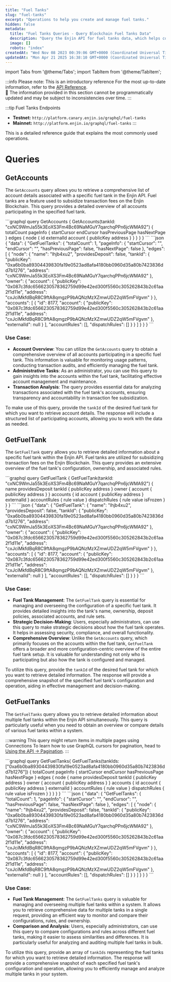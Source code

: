 ```yaml
---
title: "Fuel Tanks"
slug: "fuel-tanks"
excerpt: "Operations to help you create and manage fuel tanks."
hidden: false
metadata: 
  title: "Fuel Tanks Queries - Query Blockchain Fuel Tanks Data"
  description: "Query the Enjin API for fuel tanks data, which helps cover transaction costs for users within the blockchain ecosystem."
  image: []
  robots: "index"
createdAt: "Wed Nov 08 2023 00:39:06 GMT+0000 (Coordinated Universal Time)"
updatedAt: "Mon Apr 21 2025 16:38:10 GMT+0000 (Coordinated Universal Time)"
---
```


import Tabs from '@theme/Tabs';
import TabItem from '@theme/TabItem';

:::info Please note: This is an introductory reference
For the most up-to-date information, refer to the [API Reference](doc:api-reference).\
🚧 The information provided in this section cannot be programmatically updated and may be subject to inconsistencies over time.
:::

:::tip Fuel Tanks Endpoints
- **Testnet:** `http://platform.canary.enjin.io/graphql/fuel-tanks`
- **Mainnet:** `http://platform.enjin.io/graphql/fuel-tanks`
:::

This is a detailed reference guide that explains the most commonly used operations.

# Queries

## GetAccounts

The `GetAccounts` query allows you to retrieve a comprehensive list of account details associated with a specific fuel tank in the Enjin API. Fuel tanks are a feature used to subsidize transaction fees on the Enjin Blockchain. This query provides a detailed overview of all accounts participating in the specified fuel tank.

<Tabs>
  <TabItem value="graphql" label="GraphQL">
```graphql
query GetAccounts {
  GetAccounts(tankId: "cxNC9WmJa55k3EoXS3Fm4Bc69NaMGuY7qarchqPPn6jcWMA92") {
    totalCount
    pageInfo {
      startCursor
      endCursor
      hasPreviousPage
      hasNextPage
    }
    edges {
      node {
        id
        externalId
        account {
          publicKey
          address
        }
      }
    }
  }
}
```
  </TabItem>
  <TabItem value="response" label="Response">
```json
{
  "data": {
    "GetFuelTanks": {
      "totalCount": 1,
      "pageInfo": {
        "startCursor": "",
        "endCursor": "",
        "hasPreviousPage": false,
        "hasNextPage": false
      },
      "edges": [
        {
          "node": {
            "name": "lhjb4xu2",
            "providesDeposit": false,
            "tankId": {
              "publicKey": "0xa6b0ba89304439830fa19e0523ad8afa4180bb0960d35a80b7423836dd7b1276",
              "address": "cxNC9WmJa55k3EoXS3Fm4Bc69NaMGuY7qarchqPPn6jcWMA92"
            },
            "owner": {
              "account": {
                "publicKey": "0x087c3fdc6566230578362759d99e42ed300f5560c305262843b2c61aa2f1d11e",
                "address": "cxJciMkfdBqR8C9ftA8qmgzP9bAQNzMzXZmwUDZ2qW5mFVgvm"
              }
            },
            "accounts": [
              {
                "id": 8177,
                "account": {
                  "publicKey": "0x087c3fdc6566230578362759d99e42ed300f5560c305262843b2c61aa2f1d11e",
                  "address": "cxJciMkfdBqR8C9ftA8qmgzP9bAQNzMzXZmwUDZ2qW5mFVgvm"
                },
                "externalId": null
              }
            ],
            "accountRules": [],
            "dispatchRules": []
          }
        }
      ]
    }
  }
}
```
  </TabItem>
</Tabs>

### Use Case:

- **Account Overview**: You can utilize the `GetAccounts` query to obtain a comprehensive overview of all accounts participating in a specific fuel tank. This information is valuable for monitoring usage patterns, conducting transaction audits, and efficiently managing the fuel tank.
- **Administrative Tasks**: As an administrator, you can use this query to gain insights into the accounts within the fuel tank, facilitating effective account management and maintenance.
- **Transaction Analysis**: The query provides essential data for analyzing transactions associated with the fuel tank's accounts, ensuring transparency and accountability in transaction fee subsidization.

To make use of this query, provide the `tankId` of the desired fuel tank for which you want to retrieve account details. The response will include a structured list of participating accounts, allowing you to work with the data as needed.

## GetFuelTank

The `GetFuelTank` query allows you to retrieve detailed information about a specific fuel tank within the Enjin API. Fuel tanks are utilized for subsidizing transaction fees on the Enjin Blockchain. This query provides an extensive overview of the fuel tank's configuration, ownership, and associated rules.

<Tabs>
  <TabItem value="graphql" label="GraphQL">
```graphql
query GetFuelTank {
  GetFuelTank(tankId: "cxNC9WmJa55k3EoXS3Fm4Bc69NaMGuY7qarchqPPn6jcWMA92") {
    name
    providesDeposit
    tankId {
      publicKey
      address
    }
    owner {
      account {
        publicKey
        address
      }
    }
    accounts {
      id
      account {
        publicKey
        address
      }
      externalId
    }
    accountRules {
      rule
      value
    }
    dispatchRules {
      rule
      value
      isFrozen
    }
  }
}
```
  </TabItem>
  <TabItem value="response" label="Response">
```json
{
  "data": {
    "GetFuelTank": {
      "name": "lhjb4xu2",
      "providesDeposit": false,
      "tankId": {
        "publicKey": "0xa6b0ba89304439830fa19e0523ad8afa4180bb0960d35a80b7423836dd7b1276",
        "address": "cxNC9WmJa55k3EoXS3Fm4Bc69NaMGuY7qarchqPPn6jcWMA92"
      },
      "owner": {
        "account": {
          "publicKey": "0x087c3fdc6566230578362759d99e42ed300f5560c305262843b2c61aa2f1d11e",
          "address": "cxJciMkfdBqR8C9ftA8qmgzP9bAQNzMzXZmwUDZ2qW5mFVgvm"
        }
      },
      "accounts": [
        {
          "id": 8177,
          "account": {
            "publicKey": "0x087c3fdc6566230578362759d99e42ed300f5560c305262843b2c61aa2f1d11e",
            "address": "cxJciMkfdBqR8C9ftA8qmgzP9bAQNzMzXZmwUDZ2qW5mFVgvm"
          },
          "externalId": null
        }
      ],
      "accountRules": [],
      "dispatchRules": []
    }
  }
}
```
  </TabItem>
</Tabs>

### Use Case:

- **Fuel Tank Management**: The `GetFuelTank` query is essential for managing and overseeing the configuration of a specific fuel tank. It provides detailed insights into the tank's name, ownership, deposit policies, associated accounts, and rule sets.
- **Strategic Decision-Making**: Users, especially administrators, can use this query to make strategic decisions about how the fuel tank operates. It helps in assessing security, compliance, and overall functionality.
- **Comprehensive Overview**: Unlike the `GetAccounts` query, which primarily focuses on the accounts within the fuel tank, `GetFuelTank` offers a broader and more configuration-centric overview of the entire fuel tank setup. It is valuable for understanding not only who is participating but also how the tank is configured and managed.

To utilize this query, provide the `tankId` of the desired fuel tank for which you want to retrieve detailed information. The response will provide a comprehensive snapshot of the specified fuel tank's configuration and operation, aiding in effective management and decision-making.

## GetFuelTanks

The `GetFuelTanks` query allows you to retrieve detailed information about multiple fuel tanks within the Enjin API simultaneously. This query is particularly useful when you need to obtain an overview or compare details of various fuel tanks within a system.

:::warning This query might return items in multiple pages using Connections
To learn how to use GraphQL cursors for pagination, head to [Using the API → Pagination](doc:using-graphql#pagination).
:::

<Tabs>
  <TabItem value="graphql" label="GraphQL">
```graphql
query GetFuelTanks{
  GetFuelTanks(tankIds: ["0xa6b0ba89304439830fa19e0523ad8afa4180bb0960d35a80b7423836dd7b1276"]) {
    totalCount
    pageInfo {
      startCursor
      endCursor
      hasPreviousPage
      hasNextPage
    }
    edges {
      node {
        name
        providesDeposit
        tankId {
          publicKey
          address
        }
        owner {
          account {
            publicKey
            address
          }
        }
        accounts {
          id
          account {
            publicKey
            address
          }
          externalId
        }
        accountRules {
          rule
          value
        }
        dispatchRules {
          rule
          value
          isFrozen
        }
      }
    }
  }
}
```
  </TabItem>
  <TabItem value="response" label="Response">
```json
{
  "data": {
    "GetFuelTanks": {
      "totalCount": 1,
      "pageInfo": {
        "startCursor": "",
        "endCursor": "",
        "hasPreviousPage": false,
        "hasNextPage": false
      },
      "edges": [
        {
          "node": {
            "name": "lhjb4xu2",
            "providesDeposit": false,
            "tankId": {
              "publicKey": "0xa6b0ba89304439830fa19e0523ad8afa4180bb0960d35a80b7423836dd7b1276",
              "address": "cxNC9WmJa55k3EoXS3Fm4Bc69NaMGuY7qarchqPPn6jcWMA92"
            },
            "owner": {
              "account": {
                "publicKey": "0x087c3fdc6566230578362759d99e42ed300f5560c305262843b2c61aa2f1d11e",
                "address": "cxJciMkfdBqR8C9ftA8qmgzP9bAQNzMzXZmwUDZ2qW5mFVgvm"
              }
            },
            "accounts": [
              {
                "id": 8177,
                "account": {
                  "publicKey": "0x087c3fdc6566230578362759d99e42ed300f5560c305262843b2c61aa2f1d11e",
                  "address": "cxJciMkfdBqR8C9ftA8qmgzP9bAQNzMzXZmwUDZ2qW5mFVgvm"
                },
                "externalId": null
              }
            ],
            "accountRules": [],
            "dispatchRules": []
          }
        }
      ]
    }
  }
}
```
  </TabItem>
</Tabs>

### Use Case:

- **Fuel Tank Management**: The `GetFuelTanks` query is valuable for managing and overseeing multiple fuel tanks within a system. It allows you to retrieve comprehensive data for multiple tanks in a single request, providing an efficient way to monitor and compare their configurations, rules, and ownership.
- **Comparison and Analysis**: Users, especially administrators, can use this query to compare configurations and rules across different fuel tanks, making it easier to assess similarities and differences. It is particularly useful for analyzing and auditing multiple fuel tanks in bulk.

To utilize this query, provide an array of `tankIds` representing the fuel tanks for which you want to retrieve detailed information. The response will provide a comprehensive snapshot of each specified fuel tank's configuration and operation, allowing you to efficiently manage and analyze multiple tanks in your system.
